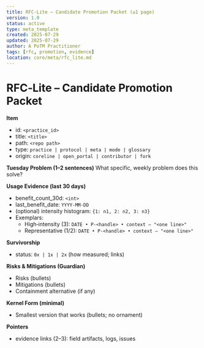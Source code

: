 ```yaml
---
title: RFC-Lite – Candidate Promotion Packet (≤1 page)
version: 1.0
status: active
type: meta_template
created: 2025-07-29
updated: 2025-07-29
author: A PoTM Practitioner
tags: [rfc, promotion, evidence]
location: core/meta/rfc_lite.md
---
```


# RFC‑Lite – Candidate Promotion Packet

**Item**
- id: `<practice_id>`
- title: `<title>`
- path: `<repo path>`
- type: `practice | protocol | meta | mode | glossary`
- origin: `coreline | open_portal | contributor | fork`

**Tuesday Problem (1–2 sentences)**
What specific, weekly problem does this solve?

**Usage Evidence (last 30 days)**
- benefit_count_30d: `<int>`
- last_benefit_date: `YYYY-MM-DD`
- (optional) intensity histogram: `{1: n1, 2: n2, 3: n3}`
- Exemplars:
  - High‑intensity (3): `DATE • P-<handle> • context — "<one line>"`
  - Representative (1/2): `DATE • P-<handle> • context — "<one line>"`

**Survivorship**
- status: `0x | 1x | 2x` (how measured; links)

**Risks & Mitigations (Guardian)**
- Risks (bullets)
- Mitigations (bullets)
- Containment alternative (if any)

**Kernel Form (minimal)**
- Smallest version that works (bullets; no ornament)

**Pointers**
- evidence links (2–3): field artifacts, logs, issues
